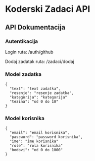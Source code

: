 # Koderski Zadaci API

## API Dokumentacija

### Autentikacija

Login ruta: /auth/github

Dodaj zadatak ruta: /zadaci/dodaj

### Model zadatka

```
{
  "text": "text zadatka",
  "resenje": "resenje zadatka",
  "kategorija": "kategorija"
  "tezina": "od 0 do 10"
}
```

### Model korisnika

```
{
  "email": "email korisnika",
  "password": "password korisnika",
  "ime": "ime korisnika"
  "role": "rola korisnika"
  "bodovi": "od 0 do 1000"
}
```
